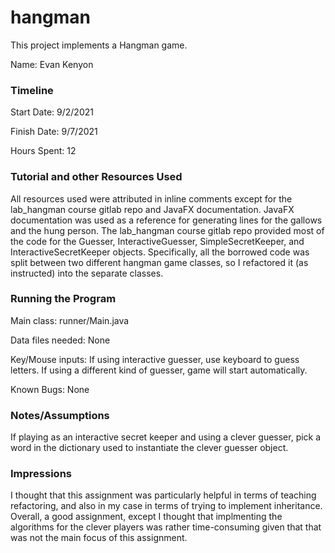 hangman
====

This project implements a Hangman game.

Name: Evan Kenyon

### Timeline

Start Date: 9/2/2021

Finish Date: 9/7/2021

Hours Spent: 12


### Tutorial and other Resources Used
All resources used were attributed in inline comments except for the lab_hangman
course gitlab repo and JavaFX documentation. JavaFX documentation was used as a reference
for generating lines for the gallows and the hung person. The lab_hangman course gitlab repo
provided most of the code for the Guesser, InteractiveGuesser, SimpleSecretKeeper, and
InteractiveSecretKeeper objects. Specifically, all the borrowed code was split between
two different hangman game classes, so I refactored it (as instructed) into the separate
classes.


### Running the Program

Main class: runner/Main.java

Data files needed: None

Key/Mouse inputs: If using interactive guesser, use keyboard to guess letters. If using 
a different kind of guesser, game will start automatically.

Known Bugs: None


### Notes/Assumptions
If playing as an interactive secret keeper and using a clever guesser, pick a word in the
dictionary used to instantiate the clever guesser object.

### Impressions
I thought that this assignment was particularly helpful in terms of teaching refactoring,
and also in my case in terms of trying to implement inheritance. Overall, a good assignment,
except I thought that implmenting the algorithms for the clever players was rather 
time-consuming given that that was not the main focus of this assignment.
